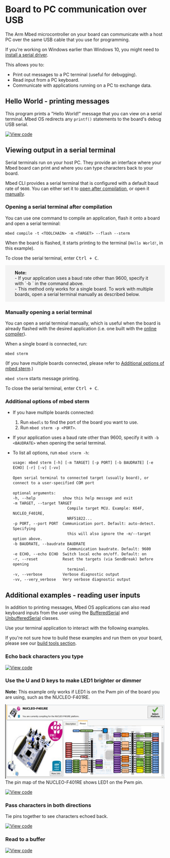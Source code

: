 <h1 id="serial-comm">Board to PC communication over USB</h1>

The Arm Mbed microcontroller on your board can communicate with a host PC over the same USB cable that you use for programming.

<span class="tips">If you're working on Windows earlier than Windows 10, you might need to [install a serial driver](../program-setup/windows-serial-driver.html).</span>

This allows you to:

- Print out messages to a PC terminal (useful for debugging).
- Read input from a PC keyboard.
- Communicate with applications running on a PC to exchange data.

## Hello World - printing messages

This program prints a "Hello World!" message that you can view on a serial terminal. Mbed OS redirects any `printf()` statements to the board's debug USB serial.

[![View code](https://www.mbed.com/embed/?url=https://github.com/ARMmbed/mbed-os-snippet-Serial_STDOUT/tree/v6.0)](https://github.com/ARMmbed/mbed-os-snippet-Serial_STDOUT/blob/v6.0/main.cpp)

## Viewing output in a serial terminal

Serial terminals run on your host PC. They provide an interface where your Mbed board can print and where you can type characters back to your board.

Mbed CLI provides a serial terminal that is configured with a default baud rate of `9600`. You can either set it to [open after compilation](#opening-a-serial-terminal-after-compilation), or open it [manually](#manually-opening-a-serial-terminal).

### Opening a serial terminal after compilation

You can use one command to compile an application, flash it onto a board and open a serial terminal:

```
mbed compile -t <TOOLCHAIN> -m <TARGET> --flash --sterm
```

When the board is flashed, it starts printing to the terminal (`Hello World!`, in this example).

To close the serial terminal, enter <kbd>Ctrl + C</kbd>.

<div style="background-color:#F3F3F3; text-align:left; vertical-align: middle; padding:15px 30px;">  <b>Note:</b>
<br/>- If your application uses a baud rate other than 9600, specify it with `-b <BAUDRATE>` in the command above.
<br/>- This method only works for a single board. To work with multiple boards, open a serial terminal manually as described below.</div>

### Manually opening a serial terminal

You can open a serial terminal manually, which is useful when the board is already flashed with the desired application (i.e. one built with the [online compiler](../quick-start/build-with-the-online-compiler.html)).

When a single board is connected, run:

```
mbed sterm
```

(If you have multiple boards connected, please refer to [Additional options of mbed sterm](#additional-options-of-mbed-sterm).)

`mbed sterm` starts message printing.

To close the serial terminal, enter <kbd>Ctrl + C</kbd>.

### Additional options of mbed sterm

- If you have multiple boards connected:
    1. Run `mbedls` to find the port of the board you want to use.
    1. Run `mbed sterm -p <PORT>`.

- If your application uses a baud rate other than 9600, specify it with `-b <BAUDRATE>` when opening the serial terminal.

- To list all options, run `mbed sterm -h`:

    ```
    usage: mbed sterm [-h] [-m TARGET] [-p PORT] [-b BAUDRATE] [-e ECHO] [-r] [-v] [-vv]

    Open serial terminal to connected target (usually board), or connect to a user-specified COM port

    optional arguments:
    -h, --help            show this help message and exit
    -m TARGET, --target TARGET
                            Compile target MCU. Example: K64F, NUCLEO_F401RE,
                            NRF51822...
    -p PORT, --port PORT  Communication port. Default: auto-detect. Specifying
                            this will also ignore the -m/--target option above.
    -b BAUDRATE, --baudrate BAUDRATE
                            Communication baudrate. Default: 9600
    -e ECHO, --echo ECHO  Switch local echo on/off. Default: on
    -r, --reset           Reset the targets (via SendBreak) before opening
                            terminal.
    -v, --verbose         Verbose diagnostic output
    -vv, --very_verbose   Very verbose diagnostic output
    ```

## Additional examples - reading user inputs

In addition to printing messages, Mbed OS applications can also read keyboard inputs from the user using the [BufferedSerial](../apis/bufferedserial.html) and [UnbufferedSerial](../apis/unbufferedserial.html) classes.

Use your terminal application to interact with the following examples.

If you're not sure how to build these examples and run them on your board, please see our [build tools section](../build-tools/index.html).

### Echo back characters you type

[![View code](https://www.mbed.com/embed/?url=https://github.com/ARMmbed/mbed-os-snippet-Serial_EchoBack/tree/v6.0)](https://github.com/ARMmbed/mbed-os-snippet-Serial_EchoBack/blob/v6.0/main.cpp)

### Use the U and D keys to make LED1 brighter or dimmer

<span class="notes">**Note:** This example only works if LED1 is on the Pwm pin of the board you are using, such as the NUCLEO-F401RE. </span>

<span class="images">![](../../images/NUCLEOF401RE.png)<span>The pin map of the NUCLEO-F401RE shows LED1 on the Pwm pin.</span></span>

[![View code](https://www.mbed.com/embed/?url=https://github.com/ARMmbed/mbed-os-snippet-Serial_LEDControl/tree/v6.0)](https://github.com/ARMmbed/mbed-os-snippet-Serial_LEDControl/blob/v6.0/main.cpp)

### Pass characters in both directions

Tie pins together to see characters echoed back.

[![View code](https://www.mbed.com/embed/?url=https://github.com/ARMmbed/mbed-os-snippet-Serial_PassCharacters/tree/v6.0)](https://github.com/ARMmbed/mbed-os-snippet-Serial_PassCharacters/blob/v6.0/main.cpp)

### Read to a buffer

[![View code](https://www.mbed.com/embed/?url=https://github.com/ARMmbed/mbed-os-snippet-Serial_ReadToBuffer/tree/v6.0)](https://github.com/ARMmbed/mbed-os-snippet-Serial_ReadToBuffer/blob/v6.0/main.cpp)
